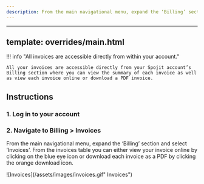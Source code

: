 ```yaml
---
description: From the main navigational menu, expand the ‘Billing’ section and select ‘Invoices’. From the invoices table you can either view your invoice online by clicking on the blue eye icon or download each invoice as a PDF by clicking the orange download icon.
---
```

---
template: overrides/main.html
---

!!! info "All invoices are accessible directly from within your account."

    All your invoices are accessible directly from your Spojit account’s Billing section where you can view the summary of each invoice as well as view each invoice online or download a PDF invoice.

## Instructions
### 1. Log in to your account

### 2. Navigate to Billing > Invoices

  From the main navigational menu, expand the ‘Billing’ section and select ‘Invoices’. From the invoices table you can either view your invoice online by clicking on the blue eye icon or download each invoice as a PDF by clicking the orange download icon.

  ![Invoices](/assets/images/invoices.gif" Invoices")
